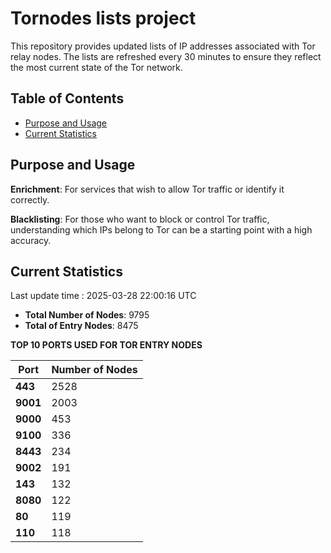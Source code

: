 # Tornodes lists project

This repository provides updated lists of IP addresses associated with Tor relay nodes. The lists are refreshed every 30 minutes to ensure they reflect the most current state of the Tor network.

## Table of Contents

- [Purpose and Usage](#purpose-and-usage)
- [Current Statistics](#current-statistics)


## Purpose and Usage

**Enrichment**: For services that wish to allow Tor traffic or identify it correctly.

**Blacklisting**: For those who want to block or control Tor traffic, understanding which IPs belong to Tor can be a starting point with a high accuracy.

## Current Statistics

Last update time : 2025-03-28 22:00:16 UTC

- **Total Number of Nodes**: 9795
- **Total of Entry Nodes**: 8475

**TOP 10 PORTS USED FOR TOR ENTRY NODES**

| **Port** | **Number of Nodes** |
|------|-----------------|
| **443**   | 2528  |
| **9001**   | 2003  |
| **9000**   | 453  |
| **9100**   | 336  |
| **8443**   | 234  |
| **9002**   | 191  |
| **143**   | 132  |
| **8080**   | 122  |
| **80**   | 119  |
| **110**   | 118  |

